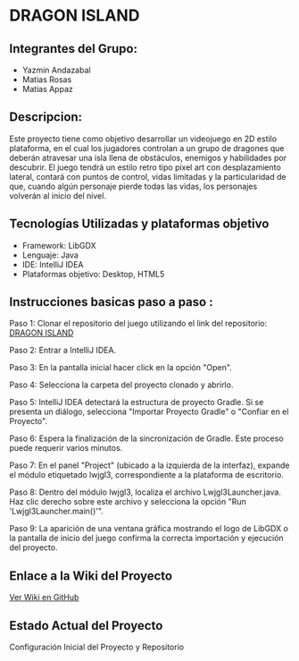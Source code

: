 # DRAGON ISLAND
## Integrantes del Grupo:
- Yazmin Andazabal
- Matias Rosas
- Matias Appaz
  
## Descripcion:
Este proyecto tiene como objetivo desarrollar un videojuego en 2D estilo plataforma, en el cual los jugadores controlan a un grupo de dragones que deberán atravesar una isla llena de obstáculos, enemigos y habilidades por descubrir. El juego tendrá un estilo retro tipo pixel art con desplazamiento lateral, contará con puntos de control, vidas limitadas y la particularidad de que, cuando algún personaje pierde todas las vidas, los personajes volverán al inicio del nivel.

## Tecnologías Utilizadas y plataformas objetivo
- Framework: LibGDX
- Lenguaje: Java
- IDE: IntelliJ IDEA
- Plataformas objetivo: Desktop, HTML5 

## Instrucciones basicas paso a paso :
Paso 1: Clonar el repositorio del juego utilizando el link del repositorio: [DRAGON ISLAND](https://github.com/YazminAndazabal/DRAGON-ISLAND)

Paso 2: Entrar a IntelliJ IDEA.

Paso 3: En la pantalla inicial hacer click en la opción "Open".

Paso 4: Selecciona la carpeta del proyecto clonado y abrirlo.

Paso 5: IntelliJ IDEA detectará la estructura de proyecto Gradle. Si se presenta un diálogo, selecciona "Importar Proyecto Gradle" o "Confiar en el Proyecto".

Paso 6: Espera la finalización de la sincronización de Gradle. Este proceso puede requerir varios minutos.

Paso 7: En el panel "Project" (ubicado a la izquierda de la interfaz), expande el módulo etiquetado lwjgl3, correspondiente a la plataforma de escritorio.

Paso 8: Dentro del módulo lwjgl3, localiza el archivo Lwjgl3Launcher.java. Haz clic derecho sobre este archivo y selecciona la opción "Run 'Lwjgl3Launcher.main()'".

Paso 9: La aparición de una ventana gráfica mostrando el logo de LibGDX o la pantalla de inicio del juego confirma la correcta importación y ejecución del proyecto.

## Enlace a la Wiki del Proyecto
[Ver Wiki en GitHub](https://github.com/YazminAndazabal/DRAGON-ISLAND/wiki)

## Estado Actual del Proyecto
Configuración Inicial del Proyecto y Repositorio
